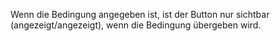 Wenn die Bedingung angegeben ist, ist der Button nur sichtbar (angezeigt/angezeigt), wenn die Bedingung übergeben wird.